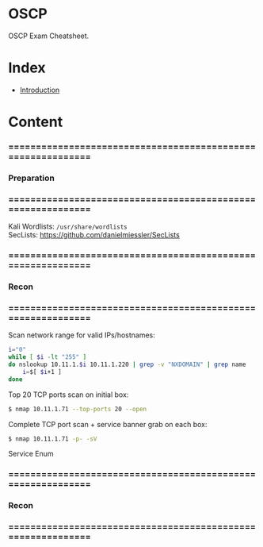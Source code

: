 # OSCP
OSCP Exam Cheatsheet.

# Index

- [Introduction](#introduction) 

# Content

### ============================================================
### Preparation
### ============================================================

Kali Wordlists: `/usr/share/wordlists`  
SecLists: https://github.com/danielmiessler/SecLists


### ============================================================
### Recon
### ============================================================

Scan network range for valid IPs/hostnames:  
```bash
i="0"
while [ $i -lt "255" ]
do nslookup 10.11.1.$i 10.11.1.220 | grep -v "NXDOMAIN" | grep name
	i=$[ $i+1 ]
done
```

Top 20 TCP ports scan on initial box:  
```bash
$ nmap 10.11.1.71 --top-ports 20 --open
```

Complete TCP port scan + service banner grab on each box:
```bash
$ nmap 10.11.1.71 -p- -sV
```

Service Enum


### ============================================================
### Recon
### ============================================================
